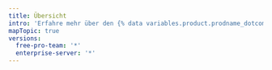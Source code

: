```yaml
---
title: Übersicht
intro: 'Erfahre mehr über den {% data variables.product.prodname_dotcom %}-Fluss und die verschiedenen Möglichkeiten, an Deinen Projekten mitzuwirken und sie zu diskutieren.'
mapTopic: true
versions:
  free-pro-team: '*'
  enterprise-server: '*'
---
```


